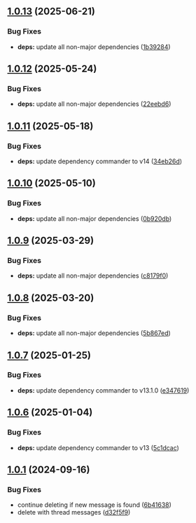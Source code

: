 ## [1.0.13](https://github.com/HiromiShikata/npm-cli-slack-message-deleter/compare/v1.0.12...v1.0.13) (2025-06-21)


### Bug Fixes

* **deps:** update all non-major dependencies ([1b39284](https://github.com/HiromiShikata/npm-cli-slack-message-deleter/commit/1b39284f3d9ee401491a5c6d9a9f6d00b1a5ce9a))

## [1.0.12](https://github.com/HiromiShikata/npm-cli-slack-message-deleter/compare/v1.0.11...v1.0.12) (2025-05-24)


### Bug Fixes

* **deps:** update all non-major dependencies ([22eebd6](https://github.com/HiromiShikata/npm-cli-slack-message-deleter/commit/22eebd647886dd2602cd8090308846b6f20786e6))

## [1.0.11](https://github.com/HiromiShikata/npm-cli-slack-message-deleter/compare/v1.0.10...v1.0.11) (2025-05-18)


### Bug Fixes

* **deps:** update dependency commander to v14 ([34eb26d](https://github.com/HiromiShikata/npm-cli-slack-message-deleter/commit/34eb26d93b9e229dbea980c8420ca413d7c5fc25))

## [1.0.10](https://github.com/HiromiShikata/npm-cli-slack-message-deleter/compare/v1.0.9...v1.0.10) (2025-05-10)


### Bug Fixes

* **deps:** update all non-major dependencies ([0b920db](https://github.com/HiromiShikata/npm-cli-slack-message-deleter/commit/0b920db70b70e77a7c3a8b58f1dc0d793273ace4))

## [1.0.9](https://github.com/HiromiShikata/npm-cli-slack-message-deleter/compare/v1.0.8...v1.0.9) (2025-03-29)


### Bug Fixes

* **deps:** update all non-major dependencies ([c8179f0](https://github.com/HiromiShikata/npm-cli-slack-message-deleter/commit/c8179f09450dc6f12c6df873f72fcdf99075e4c5))

## [1.0.8](https://github.com/HiromiShikata/npm-cli-slack-message-deleter/compare/v1.0.7...v1.0.8) (2025-03-20)


### Bug Fixes

* **deps:** update all non-major dependencies ([5b867ed](https://github.com/HiromiShikata/npm-cli-slack-message-deleter/commit/5b867ed1992c3a3ff23f8fb4ae05d2205ea80f84))

## [1.0.7](https://github.com/HiromiShikata/npm-cli-slack-message-deleter/compare/v1.0.6...v1.0.7) (2025-01-25)


### Bug Fixes

* **deps:** update dependency commander to v13.1.0 ([e347619](https://github.com/HiromiShikata/npm-cli-slack-message-deleter/commit/e347619af7d3c541b5f55953c2b442ecbcf11c79))

## [1.0.6](https://github.com/HiromiShikata/npm-cli-slack-message-deleter/compare/v1.0.5...v1.0.6) (2025-01-04)


### Bug Fixes

* **deps:** update dependency commander to v13 ([5c1dcac](https://github.com/HiromiShikata/npm-cli-slack-message-deleter/commit/5c1dcac0b5b26debe7ce4aafb570013934a99c7a))

## [1.0.1](https://github.com/HiromiShikata/npm-cli-slack-message-deleter/compare/v1.0.0...v1.0.1) (2024-09-16)


### Bug Fixes

* continue deleting if new message is found ([6b41638](https://github.com/HiromiShikata/npm-cli-slack-message-deleter/commit/6b416387352be8eeeca6e4f8830f14d09988938e))
* delete with thread messages ([d32f5f9](https://github.com/HiromiShikata/npm-cli-slack-message-deleter/commit/d32f5f966477e78cc4cfc2b5b656500c7644f5ed))
